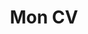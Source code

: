 ---
description: Passionné par l'informatique depuis les deux dernières années du collège, je me suis orienté après le lycée vers une classe préparatoire intégrée à Polytech Tours. Finalisant mes études en 2021 après une année en double diplôme avec l'Université du Québec à Chicoutimi (UQAC), j'apprécie développer des petits projets, regarder des séries/animes ainsi que lire des mangas/manwhas en ligne.
image: /profile.webp
layout: 0.3
title: Mon CV
version: 0.3
---
